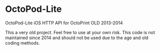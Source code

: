 # OctoPod-Lite
OctoPod-Lite iOS HTTP API for OctoPrint OLD 2013-2014

This a very old project. Feel free to use at your own risk. This code is not maintained since 2014 and should not be used due to the age and old coding methods.
